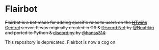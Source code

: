 # Flairbot
~~Flairbot is a bot made for adding specific roles to users on the [HTwins Central](https://discord.gg/Qct6pAM) server.
It was originally created in C# & [Discord.Net](https://github.com/RogueException/Discord.Net) by [@Noahkiq](https://github.com/Noahkiq)
and ported to Python & [discord.py](https://github.com/Rapptz/discord.py) by [@hanss314](https://github.com/hanss314).~~

This repository is deprecated. Flairbot is now a cog on 

